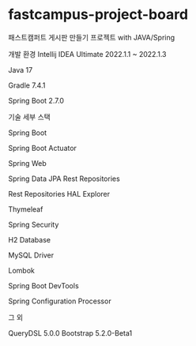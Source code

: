 # fastcampus-project-board
패스트캠퍼트 게시판 만들기 프로젝트 with JAVA/Spring

개발 환경
Intellij IDEA Ultimate 2022.1.1 ~ 2022.1.3

Java 17

Gradle 7.4.1

Spring Boot 2.7.0

기술 세부 스택

Spring Boot

Spring Boot Actuator

Spring Web

Spring Data JPA
Rest Repositories

Rest Repositories HAL Explorer

Thymeleaf

Spring Security

H2 Database

MySQL Driver

Lombok

Spring Boot DevTools

Spring Configuration Processor

그 외

QueryDSL 5.0.0
Bootstrap 5.2.0-Beta1
